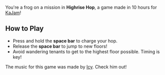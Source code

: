 You're a frog on a mission in **Highrise Hop**, a game made in 10 hours for [KaJam](https://replit.com/site/kajam)!

## How to Play

- Press and hold the **space bar** to charge your hop.
- Release the **space bar** to jump to new floors!
- Avoid wandering tenants to get to the highest floor possible. Timing is key! 

The music for this game was made by [Icy](https://twitter.com/Chaaaaaales). Check him out!


